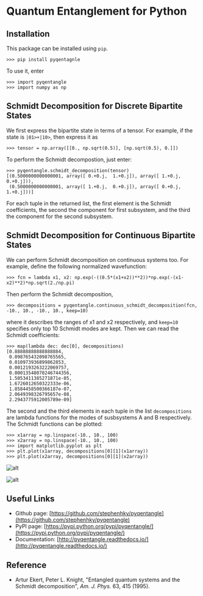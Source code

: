 # Quantum Entanglement for Python
## Installation

This package can be installed using `pip`.

```
>>> pip install pyqentagnle
```

To use it, enter

```
>>> import pyqentangle
>>> import numpy as np
```

## Schmidt Decomposition for Discrete Bipartite States

We first express the bipartite state in terms of a tensor. For example, if the state is `|01>+|10>`, then express it as

```
>>> tensor = np.array([[0., np.sqrt(0.5)], [np.sqrt(0.5), 0.]])
```

To perform the Schmidt decompostion, just enter:

```
>>> pyqentangle.schmidt_decomposition(tensor)
[(0.5000000000000001, array([ 0.+0.j,  1.+0.j]), array([ 1.+0.j,  0.+0.j])),
 (0.5000000000000001, array([ 1.+0.j,  0.+0.j]), array([ 0.+0.j,  1.+0.j]))]
```

For each tuple in the returned list, the first element is the Schmidt coefficients, the second the component for first subsystem, and the third the component for the second subsystem.

## Schmidt Decomposition for Continuous Bipartite States

We can perform Schmidt decomposition on continuous systems too. For example, define the following normalized wavefunction:

```
>>> fcn = lambda x1, x2: np.exp(-((0.5*(x1+x2))**2))*np.exp(-(x1-x2)**2)*np.sqrt(2./np.pi)
```

Then perform the Schmidt decomposition, 

```
>>> decompositions = pyqentangle.continuous_schmidt_decomposition(fcn, -10., 10., -10., 10., keep=10)
```

where it describes the ranges of x1 and x2 respectively, and `keep=10` specifies only top 10 Schmidt modes are kept. Then we can read the Schmidt coefficients:

```
>>> map(lambda dec: dec[0], decompositions)
[0.88888888888888884,
 0.098765432098765565,
 0.010973936899862853,
 0.0012193263222069757,
 0.00013548070246744356,
 1.5053411385271871e-05,
 1.6726012650322333e-06,
 1.8584458500366187e-07,
 2.0649398326795657e-08,
 2.2943775912005789e-09]
```

The second and the third elements in each tuple in the list `decompositions` are lambda functions for the modes of susbsystems A and B respectively. The Schmidt functions can be plotted:
```
>>> x1array = np.linspace(-10., 10., 100)
>>> x2array = np.linspace(-10., 10., 100)
>>> import matplotlib.pyplot as plt
>>> plt.plot(x1array, decompositions[0][1](x1array))
>>> plt.plot(x2array, decompositions[0][1](x2array))
```

![alt](fig/mode1A.png)

![alt](fig/mode1B.png)

## Useful Links

* Github page: [https://github.com/stephenhky/pyqentangle](https://github.com/stephenhky/pyqentangle)
* PyPI page: [https://pypi.python.org/pypi/pyqentangle/](https://pypi.python.org/pypi/pyqentangle/)
* Documentation: [http://pyqentangle.readthedocs.io/](http://pyqentangle.readthedocs.io/)

## Reference
* Artur Ekert, Peter L. Knight, "Entangled quantum systems and the Schmidt decomposition", *Am. J. Phys.* 63, 415 (1995).